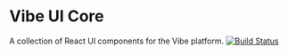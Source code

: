 # Vibe UI Core

A collection of React UI components for the Vibe platform.
[![Build Status](https://travis-ci.org/shoeman22/vibe-ui-core.svg?branch=master)](https://travis-ci.org/shoeman22/vibe-ui-core)
